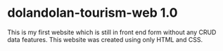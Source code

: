 # dolandolan-tourism-web 1.0
This is my first website which is still in front end form without any CRUD data features. This website was created using only HTML and CSS.

